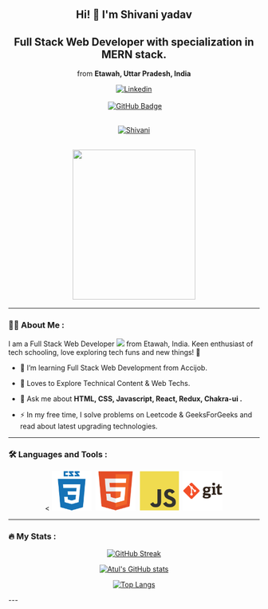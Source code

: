 <h2 color="blue" align="center">Hi! 👋 I'm Shivani yadav </h2>

   <h2 color="blue" align="center">Full Stack Web Developer with specialization in MERN stack.</h2>
   <p color="blue" align="center">from <b>Etawah, Uttar Pradesh, India</b></p>
    <div id="badges" align="center">
     <a href="https://www.linkedin.com/in/shivani-yadav-93909a1a0/">
      <img height="27.5px" src="https://img.shields.io/badge/LinkedIn-blue?style=flat&logo=linkedin&logoColor=white" alt="Linkedin"/>
    </a>
  </div>
  <br>
  <div align="center">
  <img height="22.5px" src="https://komarev.com/ghpvc/?username=Shivaniyadav-23&style=flat&color=orange" alt=""/>
<a href="https://github.com/Shivaniyadav-23?tab=followers"><img height="22.5px" src="https://img.shields.io/github/followers/Shivaniyadav-23?label=Followers&style=flat&color=important" alt="GitHub Badge"></a>
 </div>
  <br>

  <p align="center"> <a href="https://github.com/ryo-ma/github-profile-trophy"><img src="https://github-profile-trophy.vercel.app/?username=Shivaniyadav-23&margin-w=15&margin-h=15" alt="Shivani" /></a> </p>

 <br>
<div id="header" align="center">
 <div align="center">
  <img src="https://utsav-katiyar.netlify.app/static/media/skills.9fb771fb.gif" width="70%" height="300"/>
</div>
</div>
<hr>

### :man_technologist: About Me :

I am a Full Stack Web Developer <img src="https://media.giphy.com/media/WUlplcMpOCEmTGBtBW/giphy.gif" width="30"> from Etawah, India. Keen enthusiast of tech schooling, love exploring tech funs and new things! 👀
- :telescope: I’m learning Full Stack Web Development from Accijob.

- :seedling: Loves to Explore Technical Content & Web Techs.
- 💬 Ask me about **HTML, CSS, Javascript, React, Redux, Chakra-ui .**

- :zap: In my free time, I solve problems on  Leetcode & GeeksForGeeks and read about latest upgrading technologies.


---

### :hammer_and_wrench: Languages and Tools :
<div align="center">
<div>
  <
  <!--<img src="https://github.com/devicons/devicon/blob/master/icons/redux/redux-original.svg" title="Redux" alt="Redux " width="40" height="40"/>&nbsp;-->
  <img src="https://github.com/devicons/devicon/blob/master/icons/css3/css3-plain-wordmark.svg"  title="CSS3" alt="CSS" width="80" height="80"/>&nbsp;
  <img src="https://github.com/devicons/devicon/blob/master/icons/html5/html5-original.svg" title="HTML5" alt="HTML" width="80" height="80"/>&nbsp;
   <img src="https://github.com/devicons/devicon/blob/master/icons/javascript/javascript-original.svg" title="JavaScript" alt="JavaScript" width="80" height="80"/>&nbsp;
  <img src="https://github.com/devicons/devicon/blob/master/icons/git/git-original-wordmark.svg" title="Git" **alt="Git" width="80" height="80"/>
</div>
</div>

---

### :fire: My Stats :
<div align="center">

[![GitHub Streak](http://github-readme-streak-stats.herokuapp.com?user=Shivaniyadav-23&theme=radical&background=000000)](https://github.com/Shivaniyadav-23)

[![Atul's GitHub stats](https://github-readme-stats.vercel.app/api?username=Shivaniyadav-23&theme=radical)](https://github.com/Shivaniyadav-23)

[![Top Langs](https://github-readme-stats.vercel.app/api/top-langs/?username=Shivaniyadav-23&layout=compact&theme=radical)](https://github.com/Shivaniyadav-23)
</div>
---
